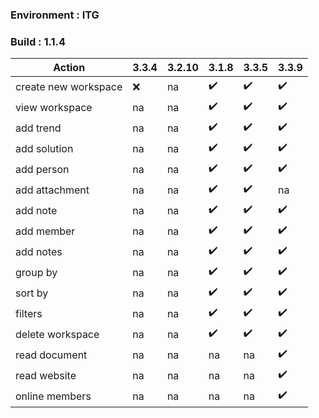 ### Environment : ITG
### Build : 1.1.4


|Action|3.3.4|3.2.10|3.1.8|3.3.5|3.3.9
|----|----|----|----|---|---|
|create new workspace |:x: | na |✔️|✔️|✔️
| view workspace | na |na |✔️|✔️|✔️
| add trend | na |na |✔️|✔️|✔️
| add solution  | na |na |✔️|✔️|✔️
| add person| na |na |✔️|✔️|✔️
| add attachment | na |na |✔️|✔️|na
| add note  | na |na |✔️|✔️|✔️
| add member | na |na |✔️|✔️|✔️
| add notes | na |na |✔️|✔️|✔️
| group by | na |na |✔️|✔️|✔️
| sort by | na |na |✔️|✔️|✔️
| filters | na |na |✔️|✔️|✔️
| delete workspace| na |na |✔️ |✔️|✔️
| read document |na|na|na|na|✔️
| read website | na|na|na|na|✔️
| online members |na|na|na|na|✔️